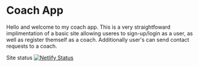 # Coach App

Hello and welcome to my coach app. This is a very straightfoward implimentation of a basic site allowing useres to sign-up/login as a user, as well as register themself as a coach. Additionally user's can send contact requests to a coach.

Site status [![Netlify Status](https://api.netlify.com/api/v1/badges/b8ba6562-3dc9-4582-bc44-8e4b808bf96c/deploy-status)](https://app.netlify.com/sites/vue-coach-demo/deploys)
